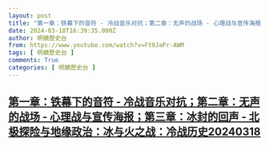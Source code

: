 ```yaml
---
layout: post
title: "第一章：铁幕下的音符 - 冷战音乐对抗；第二章：无声的战场 - 心理战与宣传海报；第三章：冰封的回声 - 北极探险与地缘政治：冰与火之战：冷战历史20240318"
date: 2024-03-18T16:39:35.000Z
author: 明鏡歷史台
from: https://www.youtube.com/watch?v=Ft9JaPr-AWM
tags: [ 明鏡歷史台 ]
comments: True
categories: [ 明鏡歷史台 ]
---
```

<!--1710779975000-->
[第一章：铁幕下的音符 - 冷战音乐对抗；第二章：无声的战场 - 心理战与宣传海报；第三章：冰封的回声 - 北极探险与地缘政治：冰与火之战：冷战历史20240318](https://www.youtube.com/watch?v=Ft9JaPr-AWM)
------

<div>

</div>
